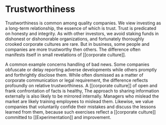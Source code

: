 # Trustworthiness
Trustworthiness is common among quality companies. We view investing as a long-term relationship, the essence of which is trust. Trust is predicated on honesty and integrity. As with other investors, we avoid staking funds in dishonest or dishonorable organizations, and fortunately thoroughly crooked corporate cultures are rare. But in business, some people and companies are more trustworthy then others. The difference often manifests itself in small revelations of [[corporate culture]].

A common example concerns handling of bad news. Some companies obfuscate or delay reporting adverse developments while others promptly  and forthrightly disclose them. While often dismissed as a matter of corporate communication or legal requirement, the difference reflects profoundly on relative trustworthiness. A [[corporate culture]] of open and frank confrontation of facts is healthy, The approach to sharing information externally is also likely to be mirrored internally. Managers who mislead the market are likely training employees to mislead them. Likewise, we value companies that voluntarily confide their mistakes and discuss the lessons learned from them, because such exercises reflect a [[corporate culture]] committed to [[Experimentation]] and improvement.